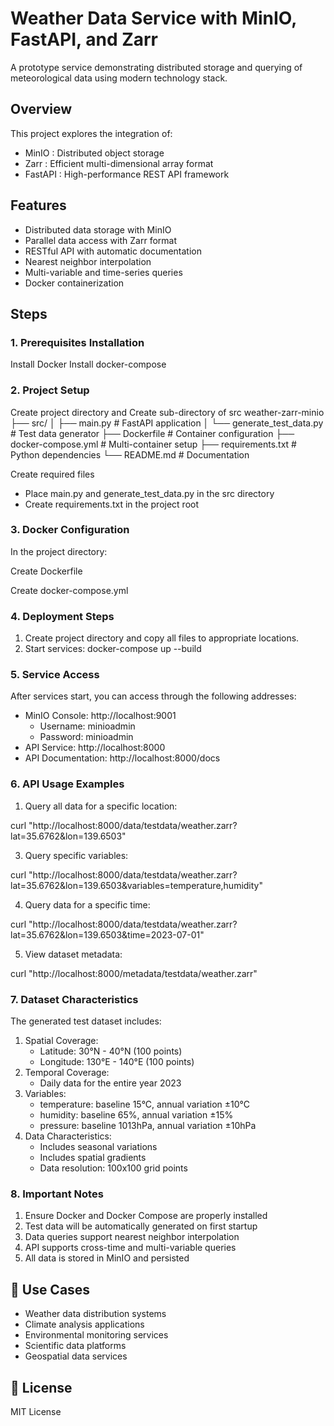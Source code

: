 # Weather Data Service with MinIO, FastAPI, and Zarr
A prototype service demonstrating distributed storage and querying of meteorological data using modern technology stack.

## Overview
This project explores the integration of:
- MinIO : Distributed object storage
- Zarr : Efficient multi-dimensional array format
- FastAPI : High-performance REST API framework

## Features
- Distributed data storage with MinIO
- Parallel data access with Zarr format
- RESTful API with automatic documentation
- Nearest neighbor interpolation
- Multi-variable and time-series queries
- Docker containerization

## Steps
### 1. Prerequisites Installation
Install Docker
Install docker-compose

### 2. Project Setup
Create project directory and Create sub-directory of src 
weather-zarr-minio
├── src/
│   ├── main.py              # FastAPI application
│   └── generate_test_data.py # Test data generator
├── Dockerfile               # Container configuration
├── docker-compose.yml      # Multi-container setup
├── requirements.txt        # Python dependencies
└── README.md              # Documentation

Create required files
- Place main.py and generate_test_data.py in the src directory
- Create requirements.txt in the project root

### 3. Docker Configuration
In the project directory:

Create Dockerfile

Create docker-compose.yml

### 4. Deployment Steps
1. Create project directory and copy all files to appropriate locations.
2. Start services:
   docker-compose up --build

### 5. Service Access
After services start, you can access through the following addresses:

- MinIO Console: http://localhost:9001
  - Username: minioadmin
  - Password: minioadmin
- API Service: http://localhost:8000
- API Documentation: http://localhost:8000/docs

### 6. API Usage Examples
1. Query all data for a specific location:
 
curl "http://localhost:8000/data/testdata/weather.zarr?lat=35.6762&lon=139.6503"

3. Query specific variables:

curl "http://localhost:8000/data/testdata/weather.zarr?lat=35.6762&lon=139.6503&variables=temperature,humidity"

4. Query data for a specific time:

curl "http://localhost:8000/data/testdata/weather.zarr?lat=35.6762&lon=139.6503&time=2023-07-01"

5. View dataset metadata:

curl "http://localhost:8000/metadata/testdata/weather.zarr"

### 7. Dataset Characteristics
The generated test dataset includes:

1. Spatial Coverage:   
   - Latitude: 30°N - 40°N (100 points)
   - Longitude: 130°E - 140°E (100 points)
2. Temporal Coverage:   
   - Daily data for the entire year 2023
3. Variables:   
   - temperature: baseline 15°C, annual variation ±10°C
   - humidity: baseline 65%, annual variation ±15%
   - pressure: baseline 1013hPa, annual variation ±10hPa
4. Data Characteristics:   
   - Includes seasonal variations
   - Includes spatial gradients
   - Data resolution: 100x100 grid points
   
### 8. Important Notes
1. Ensure Docker and Docker Compose are properly installed
2. Test data will be automatically generated on first startup
3. Data queries support nearest neighbor interpolation
4. API supports cross-time and multi-variable queries
5. All data is stored in MinIO and persisted

## 🔧 Use Cases
- Weather data distribution systems
- Climate analysis applications
- Environmental monitoring services
- Scientific data platforms
- Geospatial data services
## 📝 License
MIT License

